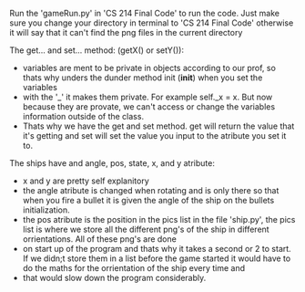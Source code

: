 Run the 'gameRun.py' in 'CS 214 Final Code' to run the code. Just make sure you change your directory in terminal to 'CS 214 Final Code' otherwise it will say that it can't
find the png files in the current directory

      
The get... and set... method: (getX() or setY()):
- variables are ment to be private in objects according to our prof, so thats why unders the dunder method init (__init__) when you set the variables
- with the '_' it makes them private. For example self._x = x. But now because they are provate, we can't access or change the variables information outside of the class. 
- Thats why we have the get and set method. get will return the value that it's getting and set will set the value you input to the atribute you set it to.

The ships have and angle, pos, state, x, and y atribute:
- x and y are pretty self explanitory
- the angle atribute is changed when rotating and is only there so that when you fire a bullet it is given the angle of the ship on the bullets initialization.
- the pos atribute is the position in the pics list in the file 'ship.py', the pics list is where we store all the different png's of the ship in different orrientations. All of these png's are done
- on start up of the program and thats why it takes a second or 2 to start. If we didn;t store them in a list before the game started it would have to do the maths for the orrientation of the ship every time and
- that would slow down the program considerably.
